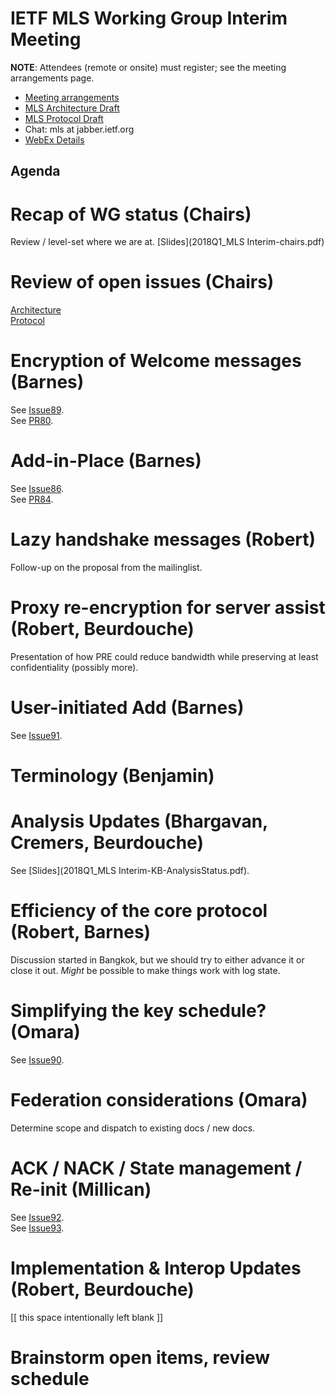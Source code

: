 # IETF MLS Working Group Interim Meeting

**NOTE**: Attendees (remote or onsite) must register; see the meeting arrangements page.

* [Meeting arrangements](README.md)
* [MLS Architecture Draft](https://github.com/mlswg/mls-architecture)
* [MLS Protocol Draft](https://github.com/mlswg/mls-protocol)
* Chat: mls at jabber.ietf.org
* [WebEx Details](README.md)

## Agenda

# Recap of WG status (Chairs)

Review / level-set where we are at.
[Slides](2018Q1_MLS Interim-chairs.pdf)

# Review of open issues (Chairs)

[Architecture](https://github.com/mlswg/mls-architecture/issues) \
[Protocol](https://github.com/mlswg/mls-protocol/issues)

# Encryption of Welcome messages (Barnes)

See [Issue89](https://github.com/mlswg/mls-protocol/issues/89). \
See [PR80](https://github.com/mlswg/mls-protocol/pull/80).

# Add-in-Place (Barnes)

See [Issue86](https://github.com/mlswg/mls-protocol/issues/86). \
See [PR84](https://github.com/mlswg/mls-protocol/pull/84).

# Lazy handshake messages (Robert)

Follow-up on the proposal from the mailinglist.

# Proxy re-encryption for server assist (Robert, Beurdouche)

Presentation of how PRE could reduce bandwidth while preserving at least confidentiality (possibly more).

# User-initiated Add (Barnes)

See [Issue91](https://github.com/mlswg/mls-protocol/issues/91).

# Terminology (Benjamin)

# Analysis Updates (Bhargavan, Cremers, Beurdouche)

See [Slides](2018Q1_MLS Interim-KB-AnalysisStatus.pdf).

# Efficiency of the core protocol (Robert, Barnes)

Discussion started in Bangkok, but we should try to either advance it or close it out.  *Might* be possible to make things work with log state.

# Simplifying the key schedule?  (Omara)

See [Issue90](https://github.com/mlswg/mls-protocol/issues/90).

# Federation considerations (Omara)

Determine scope and dispatch to existing docs / new docs.

# ACK / NACK / State management / Re-init (Millican)

See [Issue92](https://github.com/mlswg/mls-protocol/issues/92). \
See [Issue93](https://github.com/mlswg/mls-protocol/issues/93).

# Implementation & Interop Updates (Robert, Beurdouche)

[[ this space intentionally left blank ]]

# Brainstorm open items, review schedule
